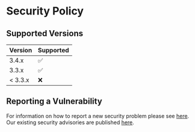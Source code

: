 # Security Policy

## Supported Versions

| Version | Supported          |
| ------- | ------------------ |
| 3.4.x   | :white_check_mark: |
| 3.3.x   | :white_check_mark: |
| < 3.3.x | :x:                |

## Reporting a Vulnerability

For information on how to report a new security problem please see [here](https://www.apache.org/security/).
Our existing security advisories are published [here](http://cxf.apache.org/security-advisories.html).
